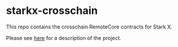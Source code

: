 # starkx-crosschain

This repo contains the crosschain RemoteCore contracts for Stark X. 

Please see [here](https://github.com/stark-dex) for a description of the project.
